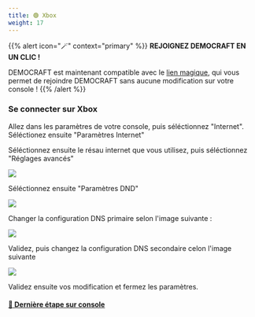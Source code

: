 ```yaml
---
title: 🟢 Xbox
weight: 17
---
```

{{% alert icon="🪄" context="primary" %}}
**REJOIGNEZ DEMOCRAFT EN UN CLIC !**

DEMOCRAFT est maintenant compatible avec le [lien magique](../magik/), qui vous permet de rejoindre DEMOCRAFT sans aucune modification sur votre console !
{{% /alert %}}

### **Se connecter sur Xbox**

Allez dans les paramètres de votre console, puis séléctionnez "Internet". Séléctionez ensuite "Paramètres Internet"

Séléctionnez ensuite le résau internet que vous utilisez, puis séléctionnez "Réglages avancés"

![](https://us-east-1.tixte.net/uploads/cdn.democraft.fr/xbox2.png)

Séléctionnez ensuite "Paramètres DND"

![](https://us-east-1.tixte.net/uploads/cdn.democraft.fr/xbox3.png)

Changer la configuration DNS primaire selon l'image suivante :

![](https://us-east-1.tixte.net/uploads/cdn.democraft.fr/xbox4.png)

Validez, puis changez la configuration DNS secondaire celon l'image suivante

![](https://us-east-1.tixte.net/uploads/cdn.democraft.fr/xbox5.png)

Validez ensuite vos modification et fermez les paramètres.

#### [🔗 Dernière étape sur console](consoles.md#derniere-etape-sur-console "mention")
